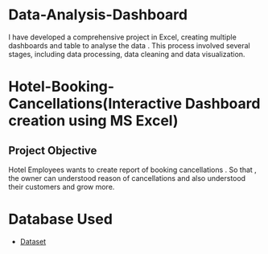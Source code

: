 # Data-Analysis-Dashboard
I have developed a comprehensive project in Excel, creating multiple dashboards and table to analyse the data . This process involved several stages, including data processing, data cleaning and data visualization.

# Hotel-Booking-Cancellations(Interactive Dashboard creation using MS Excel)

## Project Objective
  Hotel Employees wants to create report of booking cancellations . So that , the owner can understood reason of cancellations and also understood their customers and grow more.
# Database Used 
- <a href="https://github.com/VaishnaviKatiyar04/Data-Analysis-Dashboard/blob/main/My%20Dashboard.xlsx">Dataset</a>
